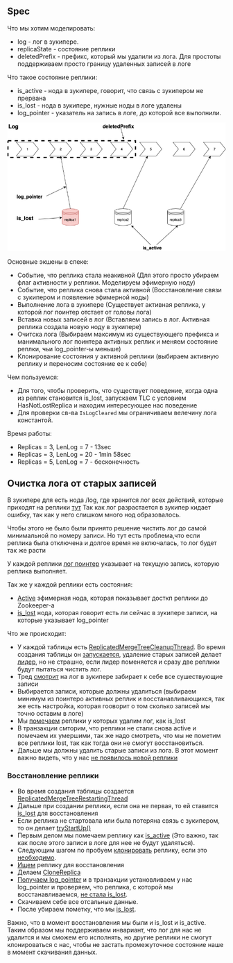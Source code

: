 ## Spec
Что мы хотим моделировать:
* log - лог в зукипере.
* replicaState - состояние реплики
* deletedPrefix - префикс, который мы удалили из лога. Для простоты поддерживаем просто границу удаленных записей в логе

Что такое состояние реплики:
* is_active - нода в зукипере, говорит, что связь с зукипером не прервана
* is_lost - нода в зукипере, нужные ноды в логе удалены
* log_pointer - указатель на запись в логе, до которой все выполнили.

![image](https://github.com/VadimPE/Arrival/blob/master/docs/ClickHouse/TruncateLog.png)

Основные экшены в спеке:
* Событие, что реплика стала неакивной (Для этого просто убираем флаг активности у реплики. Моделируем эфимерную ноду)
* Событие, что реплика снова стала активной (Восстановление связи с зукипером и появление эфимерной ноды)
* Выполнение лога в зукипере (Существует активная реплика, у которой лог поинтер отстает от головы лога)
* Вставка новых записей в лог (Вставляем запись в лог. Активная реплика создала новую ноду в зукипере)
* Очитска лога (Выбираем максимум из существующего префикса и манимального лог поинтера активных реплик и меняем состояние реплки, чьи log_pointer-ы меньше)
* Клонирование состояния у активной реплики (выбираем активную реплику и переносим состояние ее к себе)

Чем пользуемся:
* Для того, чтобы проверить, что существует поведение, когда одна из реплик становится is_lost, запускаем TLC с условием HasNotLostReplica и находим интересующее нас поведение
* Для проверки св-ва `IsLogCleared` мы ограничиваем велечину лога константой.

Время работы:
* Replicas = 3, LenLog = 7 - 13sec
* Replicas = 3, LenLog = 20 - 1min 58sec
* Replicas = 5, LenLog = 7 - бесконечность

## Очистка лога от старых записей
В зукипере для есть нода /log, где хранится лог всех действий, которые приходят на реплики [тут](https://github.com/yandex/ClickHouse/blob/93356b519039aac5b9b2111ecb75344cc9ae62ee/dbms/src/Storages/StorageReplicatedMergeTree.cpp#L354)
Так как лог разрастается в зукипер кидает ошибку, так как у него слишком много нод образовалось.

Чтобы этого не было были принято решение чистить лог до самой минимальной по номеру записи.
Но тут есть проблема,что если реплика была отключена и долгое время не включалась, то лог будет так же расти

У каждой реплики [лог поинтер](https://github.com/yandex/ClickHouse/blob/93356b519039aac5b9b2111ecb75344cc9ae62ee/dbms/src/Storages/StorageReplicatedMergeTree.cpp#L518) указывает на текущую запись, которую реплика выполняет.

Так же у каждой реплики есть состояния:
* [Active](https://github.com/yandex/ClickHouse/blob/93356b519039aac5b9b2111ecb75344cc9ae62ee/dbms/src/Storages/MergeTree/ReplicatedMergeTreeRestartingThread.cpp#L276) эфимерная нода, которая показывает досткп реплики до Zookeeper-а
* [is_lost](https://github.com/yandex/ClickHouse/blob/93356b519039aac5b9b2111ecb75344cc9ae62ee/dbms/src/Storages/StorageReplicatedMergeTree.cpp#L522) нода, которая говорит есть ли сейчас в зукипере записи, на которые указывает log_pointer

Что же происходит:
* У каждой таблицы есть [ReplicatedMergeTreeCleanupThread](https://github.com/yandex/ClickHouse/blob/93356b519039aac5b9b2111ecb75344cc9ae62ee/dbms/src/Storages/MergeTree/ReplicatedMergeTreeCleanupThread.cpp#L20). Во время создания таблицы он [запускается](https://github.com/yandex/ClickHouse/blob/93356b519039aac5b9b2111ecb75344cc9ae62ee/dbms/src/Storages/StorageReplicatedMergeTree.cpp#L224),
 удаление старых записей делает [лидер](https://github.com/yandex/ClickHouse/blob/93356b519039aac5b9b2111ecb75344cc9ae62ee/dbms/src/Storages/MergeTree/ReplicatedMergeTreeCleanupThread.cpp#L62), но не страшно, если лидер поменяется и сразу две реплики будут пытаться чистить лог.
* Тред [смотрит](https://github.com/yandex/ClickHouse/blob/93356b519039aac5b9b2111ecb75344cc9ae62ee/dbms/src/Storages/MergeTree/ReplicatedMergeTreeCleanupThread.cpp#L69) на лог в зукипере забирает к себе все сушествующие записи
* Выбирается записи, которые должны удалиться (выбираем минимум из поинтеро активных реплик и восстанавливающихся, так же есть настройка, которая гооворит о том сколько записей мы точно оставим в логе)
* Мы [помечаем](https://github.com/yandex/ClickHouse/blob/93356b519039aac5b9b2111ecb75344cc9ae62ee/dbms/src/Storages/MergeTree/ReplicatedMergeTreeCleanupThread.cpp#L232) реплики у которых удалим лог, как is_lost
* В транзакции смторим, что реплики не стали снова active и помечаем их умершими, так же надо смотреть, что мы не пометим все реплики lost, так как тогда они не смогут восстановиться.
* Дальше мы должны удалить старые записи из лога. В этот момент важно видеть, что у нас [не появилось новой реплики](https://github.com/yandex/ClickHouse/blob/93356b519039aac5b9b2111ecb75344cc9ae62ee/dbms/src/Storages/MergeTree/ReplicatedMergeTreeCleanupThread.cpp#L222)

### Восстановление реплики
* Во время создания таблицы создается  [ReplicatedMergeTreeRestartingThread](https://github.com/yandex/ClickHouse/blob/93356b519039aac5b9b2111ecb75344cc9ae62ee/dbms/src/Storages/StorageReplicatedMergeTree.cpp#L224)
* Дальше при создании реплики, если она не первая, то ей ставится [is_lost](https://github.com/yandex/ClickHouse/blob/93356b519039aac5b9b2111ecb75344cc9ae62ee/dbms/src/Storages/StorageReplicatedMergeTree.cpp#L512) для восстановления
* Если реплика не стартовала или была потеряна связь с зукипером, то он делает [tryStartUp()](https://github.com/yandex/ClickHouse/blob/93356b519039aac5b9b2111ecb75344cc9ae62ee/dbms/src/Storages/MergeTree/ReplicatedMergeTreeRestartingThread.cpp#L164)
* Первым делом мы помечаем реплику как [is_active](https://github.com/yandex/ClickHouse/blob/93356b519039aac5b9b2111ecb75344cc9ae62ee/dbms/src/Storages/MergeTree/ReplicatedMergeTreeRestartingThread.cpp#L276) (Это важно, так как после этого записи в логе для нее не будут удаляться).
* Следующим шагом по пробуем [клонировать](https://github.com/yandex/ClickHouse/blob/93356b519039aac5b9b2111ecb75344cc9ae62ee/dbms/src/Storages/MergeTree/ReplicatedMergeTreeRestartingThread.cpp#L173) реплику, если это [необходимо](https://github.com/yandex/ClickHouse/blob/93356b519039aac5b9b2111ecb75344cc9ae62ee/dbms/src/Storages/StorageReplicatedMergeTree.cpp#L1958).
* [Ищем](https://github.com/yandex/ClickHouse/blob/93356b519039aac5b9b2111ecb75344cc9ae62ee/dbms/src/Storages/StorageReplicatedMergeTree.cpp#L1977) реплику для восстановления
* Делаем [CloneReplica](https://github.com/yandex/ClickHouse/blob/93356b519039aac5b9b2111ecb75344cc9ae62ee/dbms/src/Storages/StorageReplicatedMergeTree.cpp#L1863)
* [Получаем log_pointer](https://github.com/yandex/ClickHouse/blob/93356b519039aac5b9b2111ecb75344cc9ae62ee/dbms/src/Storages/StorageReplicatedMergeTree.cpp#L1892) и в транзакции установливаем у нас  log_pointer и проверяем, что реплика, с которой мы восстанавливаемся, [не стала is_lost](https://github.com/yandex/ClickHouse/blob/93356b519039aac5b9b2111ecb75344cc9ae62ee/dbms/src/Storages/StorageReplicatedMergeTree.cpp#L1903).
* Скачиваем себе все отсальные данные.
* После убираем пометку, что мы [is_lost](https://github.com/yandex/ClickHouse/blob/93356b519039aac5b9b2111ecb75344cc9ae62ee/dbms/src/Storages/StorageReplicatedMergeTree.cpp#L2006).

Важно, что в момент восстановления мы были и is_lost и is_active. Таким образом мы поддерживаем инвариант, что лог для нас не удалится и мы сможем его исполнять,
но другие реплики не смогут клонироваться с нас, чтобы не застать промежуточное состояние наше в момент скачивания данных.
